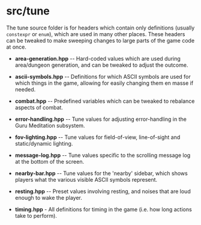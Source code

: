 # src/tune

The tune source folder is for headers which contain only definitions (usually `constexpr` or `enum`), which are used in many other places. These headers can be
tweaked to make sweeping changes to large parts of the game code at once.

* **area-generation.hpp** -- Hard-coded values which are used during area/dungeon generation, and can be tweaked to adjust the outcome.

* **ascii-symbols.hpp** -- Definitions for which ASCII symbols are used for which things in the game, allowing for easily changing them en masse if needed.

* **combat.hpp** -- Predefined variables which can be tweaked to rebalance aspects of combat.

* **error-handling.hpp** -- Tune values for adjusting error-handling in the Guru Meditation subsystem.

* **fov-lighting.hpp** -- Tune values for field-of-view, line-of-sight and static/dynamic lighting.

* **message-log.hpp** -- Tune values specific to the scrolling message log at the bottom of the screen.

* **nearby-bar.hpp** -- Tune values for the 'nearby' sidebar, which shows players what the various visible ASCII symbols represent.

* **resting.hpp** -- Preset values involving resting, and noises that are loud enough to wake the player.

* **timing.hpp** - All definitions for timing in the game (i.e. how long actions take to perform).
